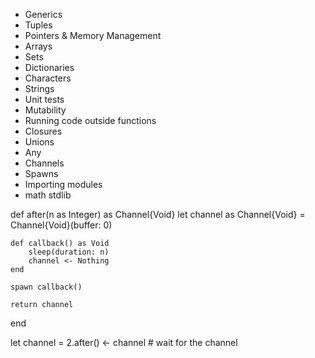 - Generics
- Tuples
- Pointers & Memory Management
- Arrays
- Sets
- Dictionaries
- Characters
- Strings
- Unit tests
- Mutability
- Running code outside functions
- Closures
- Unions
- Any
- Channels
- Spawns
- Importing modules
- math stdlib


def after(n as Integer) as Channel{Void}
    let channel as Channel{Void} = Channel{Void}(buffer: 0)

    def callback() as Void
        sleep(duration: n)
        channel <- Nothing
    end

    spawn callback()

    return channel
end

let channel = 2.after()
<- channel  # wait for the channel
